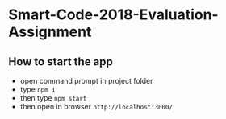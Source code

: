 # Smart-Code-2018-Evaluation-Assignment

## How to start the app

- open command prompt in project folder
- type ``` npm i ```
- then type ``` npm start ```
- then open in browser ``` http://localhost:3000/ ```
